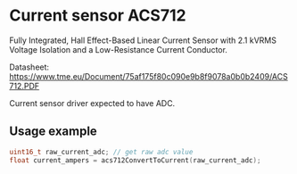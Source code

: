 # Current sensor ACS712

Fully Integrated, Hall Effect-Based Linear Current Sensor
with 2.1 kVRMS Voltage Isolation and a Low-Resistance Current Conductor.

Datasheet: https://www.tme.eu/Document/75af175f80c090e9b8f9078a0b0b2409/ACS712.PDF

Current sensor driver expected to have ADC.

## Usage example

```c++
uint16_t raw_current_adc; // get raw adc value
float current_ampers = acs712ConvertToCurrent(raw_current_adc);
```
